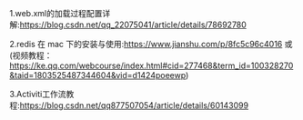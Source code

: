 1.web.xml的加载过程配置详解:https://blog.csdn.net/qq_22075041/article/details/78692780

2.redis 在 mac 下的安装与使用:https://www.jianshu.com/p/8fc5c96c4016  或
(视频教程：https://ke.qq.com/webcourse/index.html#cid=277468&term_id=100328270&taid=1803525487344604&vid=d1424poeewp)

3.Activiti工作流教程:https://blog.csdn.net/qq877507054/article/details/60143099
